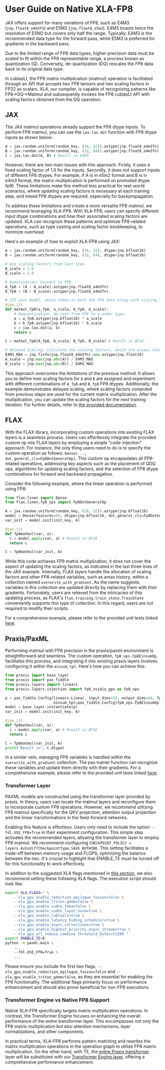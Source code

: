 # User Guide on Native XLA-FP8
JAX offers support for many variations of FP8, such as E4M3 (`jnp.float8_e4m3fn`) and E5M2 (`jnp.float8_e5m2`). E4M3 boasts twice the resolution of E5M2 but covers only half the range. Typically, E4M3 is the recommended data type for the forward pass, while E5M2 is preferred for gradients in the backward pass.

Due to the limited range of FP8 data types, higher-precision data must be scaled to fit within the FP8 representable range, a process known as quantization (Q). Conversely, de-quantization (DQ) rescales the FP8 data back to its original data type.

In cublasLt, the FP8 matrix multiplication (matmul) operation is facilitated through an API that accepts two FP8 tensors and two scaling factors in FP32 as scalars. XLA, our compiler, is capable of recognizing patterns like FP8->DQ->Matmul and subsequently invokes the FP8 cublasLt API with scaling factors obtained from the DQ operation.

## JAX

The JAX matmul operations already support the FP8 dtype inputs. To perform FP8 matmul, you can use the `jax.lax.dot` function with FP8 dtype inputs as shown below:

```python
A = jax.random.uniform(random_key, (16, 32)).astype(jnp.float8_e4m3fn)
B = jax.random.uniform(random_key, (32, 64)).astype(jnp.float8_e4m3fn)
C = jax.lax.dot(A, B) # Result in E4M3
```

However, there are two main issues with this approach. Firstly, it uses a fixed scaling factor of 1.0 for the inputs. Secondly, it does not support inputs of different FP8 dtypes. For example, if A is in e5m2 format and B is in e4m3 format, the matrix multiplication is performed on promoted dtype fp16. These limitations make this method less practical for real-world scenarios, where updating scaling factors is necessary at each training step, and mixed FP8 dtypes are required, especially for backpropagation.

To address these limitations and create a more versatile FP8 matmul, we recommend leveraging XLA-FP8. With XLA-FP8, users can specify different input dtype combinations and how their associated scaling factors are updated. XLA can recognize these patterns and optimize FP8-related operations, such as type casting and scaling factor bookkeeping, to minimize overhead.

Here's an example of how to exploit XLA-FP8 using JAX:
```python
A = jax.random.uniform(random_key, (16, 32), dtype=jnp.bfloat16)
B = jax.random.uniform(random_key, (32, 64), dtype=jnp.bfloat16)

# Use scaling factors from last step.
A_scale = 1.0 
B_scale = 1.0 

# Quantization: Convert to FP8.
A_fp8 = (A / A_scale).astype(jnp.float8_e4m3fn)
B_fp8 = (B / B_scale).astype(jnp.float8_e4m3fn)

# JIT your model, which takes-in both the FP8 data along with scaling factors.
@jax.jit
def matmul_fp8(a_fp8, a_scale, b_fp8, b_scale):
    # Dequantization: Up-cast from FP8 to a wider type.
    a = a_fp8.astype(jnp.bfloat16) * a_scale
    b = b_fp8.astype(jnp.bfloat16) * b_scale
    c = jax.lax.dot(a, b)
    return c

C = matmul_fp8(A_fp8, A_scale, B_fp8, B_scale) # Result in BF16.

# Delayed Scaling: Calculate the scaling factors, which are always stored in wider types.
E4M3_MAX = jnp.finfo(jnp.float8_e4m3fn).max.astype(jnp.float16)
A_scale = jnp.max(jnp.abs(A)) / E4M3_MAX
B_scale = jnp.max(jnp.abs(B)) / E4M3_MAX
```

This approach overcomes the limitations of the previous method. It allows you to define how scaling factors for `A` and `B` are assigned and experiment with different combinations of `A_fp8` and `B_fp8` FP8 dtypes. Additionally, the example demonstrates delayed scaling, where scaling factors computed from previous steps are used for the current matrix multiplication. After the multiplication, you can update the scaling factors for the next training iteration. For further details, refer to [the provided documentation](https://docs.nvidia.com/deeplearning/transformer-engine/user-guide/examples/fp8_primer.html#Mixed-precision-training-with-FP8).


## FLAX

With the FLAX library, incorporating custom operations into existing FLAX layers is a seamless process. Users can effortlessly integrate the provided custom op into FLAX layers by employing a simple "code-injection" approach. For instance, the only thing users need to do is to specify the custom operation as follows: `Dense(..., dot_general_cls=Fp8DotGeneralOp)`. This custom op encapsulates all FP8-related operations, addressing key aspects such as the placement of QDQ ops, algorithms for updating scaling factors, and the selection of FP8 dtype combinations for forward and backward propagation.

Consider the following example, where the linear operation is performed using FP8:
```python
from flax.linen import Dense
from flax.linen.fp8_ops import Fp8DotGeneralOp

A = jax.random.uniform(random_key, (16, 32)).astype(jnp.bfloat16)
model = Dense(features=64, dtype=jnp.bfloat16, dot_general_cls=Fp8DotGeneralOp)
var_init = model.init(init_key, A)

@jax.jit
def fp8matmul(var, a): 
  c = model.apply(var, a) # Result in BF16
  return c

C = fp8matmul(var_init, A)
```

While this code achieves FP8 matrix multiplication, it does not cover the aspect of updating the scaling factors, as indicated in the last three lines of the JAX example. Internally, FLAX layers handle the allocation of scaling factors and other FP8-related variables, such as amax history, within a collection named `overwrite_with_gradient`. As the name suggests, variables in this collection are updated directly by replacing them with their gradients. Fortunately, users are relieved from the intricacies of this updating process, as FLAX's `flax.training.train_state.TrainState` conveniently supports this type of collection. In this regard, users are not required to modify their scripts.

For a comprehensive example, please refer to the provided unit tests linked [here](https://github.com/google/flax/blob/85245ada6a5c39ae13fda6de644dceb8801dc6b4/tests/linen/linen_test.py#L901).


## Praxis/PaxML
Performing matmul with FP8 precision in the praxis/paxml environment is straightforward and seamless. The custom operation, `fp8_ops.Fp8EinsumOp`, facilitates this process, and integrating it into existing praxis layers involves configuring it within the `einsum_tpl`. Here's how you can achieve this:

```python
from praxis import base_layer
from praxis import pax_fiddle
from praxis.layers import linears
from praxis.layers.injection import fp8_nvidia_gpu as fp8_ops

p = pax_fiddle.Config(linears.Linear, input_dims=32, output_dims=64, fprop_dtype=jnp.bfloat16,
                      einsum_tpl=pax_fiddle.Config(fp8_ops.Fp8EinsumOp))
model = base_layer.instantiate(p)
var_init = model.init(init_key, A)

@jax.jit
def fp8matmul(var, a): 
  c = model.apply(var, a) # Result in BF16
  return c

C = fp8matmul(var_init, A)
print("Result in", C.dtype)
```

In a similar vein, managing FP8 variables is handled within the `overwrite_with_gradient` collection. The pax trainer function can recognize these variables and update them directly with their gradients. For a comprehensive example, please refer to the provided unit tests linked [here](https://github.com/google/praxis/blob/main/praxis/layers/injection/fp8_nvidia_gpu_test.py).

### Transformer Layer
PAXML models are constructed using the transformer layer provided by praxis. In theory, users can locate the matmul layers and reconfigure them to incorporate custom FP8 operations. However, we recommend utilizing FP8 matmul specifically for the QKV projection, attention output projection and the linear transformations in the feed-forward networks.

Enabling this feature is effortless. Users only need to include the option `--fdl.USE_FP8=True` in their experiment configuration. This simple step activates the recommended layers, allowing the transformer layer to employ FP8 matmul. We recommend configuring `CHECKPOINT_POLICY = layers.AutodiffCheckpointType.SAVE_NOTHING`. This setting facilitates a trade-off between memory usage and FLOPS, optimizing the balance between the two. It's crucial to highlight that ENABLE_TE must be turned off for this functionality to work effectively.

In addition to the suggested XLA flags mentioned in [this section](https://github.com/NVIDIA/JAX-Toolbox/blob/main/rosetta/rosetta/projects/pax/README.md#xla-flags), we also recommend setting these following XLA flags. The execution script should look like:
```bash
export XLA_FLAGS=" \
    --xla_gpu_enable_reduction_epilogue_fusion=false \
    --xla_gpu_enable_triton_gemm=false \
    --xla_gpu_enable_cudnn_fmha=false \
    --xla_gpu_enable_cudnn_layer_norm=true \
    --xla_gpu_enable_cublaslt=true \
    --xla_gpu_enable_latency_hiding_scheduler=true \
    --xla_gpu_enable_async_collectives=true \
    --xla_gpu_enable_highest_priority_async_stream=true \
    --xla_gpu_all_reduce_combine_threshold_bytes=51200 "
export ENABLE_TE=0
python -m paxml.main \
    ...
    --fdl.USE_FP8=True \
    ...
```

Please ensure you include the first two flags, `--xla_gpu_enable_reduction_epilogue_fusion=false` and `--xla_gpu_enable_triton_gemm=false`, as they are essential for enabling the FP8 functionality. The additional flags primarily focus on performance enhancement and should also prove beneficial for non-FP8 executions.

### Transformer Engine vs Native FP8 Support
Native XLA-FP8 specifically targets matrix multiplication operations. In contrast, the Transformer Engine focuses on enhancing the overall performance of the entire transformer layer. This encompasses not only the FP8 matrix multiplication but also attention mechanisms, layer normalizations, and other components.

In practical terms, XLA-FP8 performs pattern matching and rewrites the matrix multiplication operations in the operation graph to utilize FP8 matrix multiplication. On the other hand, with TE, the [entire Praxis transformer](https://github.com/google/praxis/blob/main/praxis/layers/transformers.py) layer will be substituted with our [Transformer Engine
layer](https://docs.nvidia.com/deeplearning/transformer-engine/user-guide/api/jax.html#transformer_engine.jax.flax.TransformerLayer), offering a comprehensive performance enhancement.

